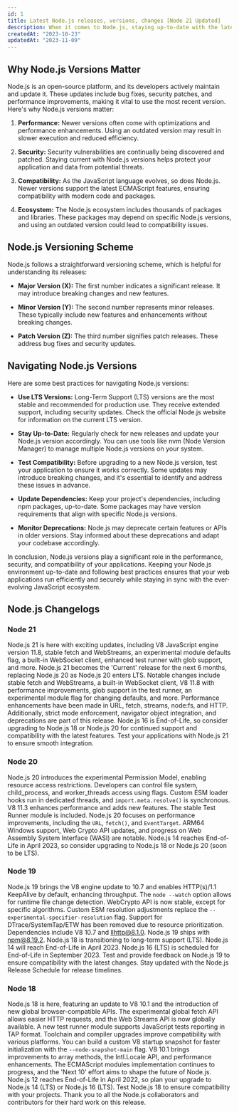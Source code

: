 ```yaml
---
id: 1
title: Latest Node.js releases, versions, changes [Node 21 Updated]
description: When it comes to Node.js, staying up-to-date with the latest versions is crucial for optimizing your web applications. Node.js is a runtime environment that executes JavaScript code on the server side, making it an essential component for building scalable and high-performance applications.
createdAt: "2023-10-23"
updatedAt: "2023-11-09"
---
```


## Why Node.js Versions Matter

Node.js is an open-source platform, and its developers actively maintain and update it. These updates include bug fixes, security patches, and performance improvements, making it vital to use the most recent version. Here's why Node.js versions matter:

1. **Performance:** Newer versions often come with optimizations and performance enhancements. Using an outdated version may result in slower execution and reduced efficiency.

2. **Security:** Security vulnerabilities are continually being discovered and patched. Staying current with Node.js versions helps protect your application and data from potential threats.

3. **Compatibility:** As the JavaScript language evolves, so does Node.js. Newer versions support the latest ECMAScript features, ensuring compatibility with modern code and packages.

4. **Ecosystem:** The Node.js ecosystem includes thousands of packages and libraries. These packages may depend on specific Node.js versions, and using an outdated version could lead to compatibility issues.

## Node.js Versioning Scheme

Node.js follows a straightforward versioning scheme, which is helpful for understanding its releases:

- **Major Version (X):** The first number indicates a significant release. It may introduce breaking changes and new features.

- **Minor Version (Y):** The second number represents minor releases. These typically include new features and enhancements without breaking changes.

- **Patch Version (Z):** The third number signifies patch releases. These address bug fixes and security updates.

## Navigating Node.js Versions

Here are some best practices for navigating Node.js versions:

- **Use LTS Versions:** Long-Term Support (LTS) versions are the most stable and recommended for production use. They receive extended support, including security updates. Check the official Node.js website for information on the current LTS version.

- **Stay Up-to-Date:** Regularly check for new releases and update your Node.js version accordingly. You can use tools like nvm (Node Version Manager) to manage multiple Node.js versions on your system.

- **Test Compatibility:** Before upgrading to a new Node.js version, test your application to ensure it works correctly. Some updates may introduce breaking changes, and it's essential to identify and address these issues in advance.

- **Update Dependencies:** Keep your project's dependencies, including npm packages, up-to-date. Some packages may have version requirements that align with specific Node.js versions.

- **Monitor Deprecations:** Node.js may deprecate certain features or APIs in older versions. Stay informed about these deprecations and adapt your codebase accordingly.

In conclusion, Node.js versions play a significant role in the performance, security, and compatibility of your applications. Keeping your Node.js environment up-to-date and following best practices ensures that your web applications run efficiently and securely while staying in sync with the ever-evolving JavaScript ecosystem.

## Node.js Changelogs

### Node 21

Node.js 21 is here with exciting updates, including V8 JavaScript engine version 11.8, stable fetch and WebStreams, an experimental module defaults flag, a built-in WebSocket client, enhanced test runner with glob support, and more. Node.js 21 becomes the 'Current' release for the next 6 months, replacing Node.js 20 as Node.js 20 enters LTS. Notable changes include stable fetch and WebStreams, a built-in WebSocket client, V8 11.8 with performance improvements, glob support in the test runner, an experimental module flag for changing defaults, and more. Performance enhancements have been made in URL, fetch, streams, node:fs, and HTTP. Additionally, strict mode enforcement, navigator object integration, and deprecations are part of this release. Node.js 16 is End-of-Life, so consider upgrading to Node.js 18 or Node.js 20 for continued support and compatibility with the latest features. Test your applications with Node.js 21 to ensure smooth integration.

### Node 20

Node.js 20 introduces the experimental Permission Model, enabling resource access restrictions. Developers can control file system, child_process, and worker_threads access using flags. Custom ESM loader hooks run in dedicated threads, and `import.meta.resolve()` is synchronous. V8 11.3 enhances performance and adds new features. The stable Test Runner module is included. Node.js 20 focuses on performance improvements, including the `URL`, `fetch()`, and `EventTarget`. ARM64 Windows support, Web Crypto API updates, and progress on Web Assembly System Interface (WASI) are notable. Node.js 14 reaches End-of-Life in April 2023, so consider upgrading to Node.js 18 or Node.js 20 (soon to be LTS).

### Node 19

Node.js 19 brings the V8 engine update to 10.7 and enables HTTP(s)/1.1 KeepAlive by default, enhancing throughput. The `node --watch` option allows for runtime file change detection. WebCrypto API is now stable, except for specific algorithms. Custom ESM resolution adjustments replace the `--experimental-specifier-resolution` flag. Support for DTrace/SystemTap/ETW has been removed due to resource prioritization. Dependencies include V8 10.7 and llhttp@8.1.0. Node.js 19 ships with npm@8.19.2. Node.js 18 is transitioning to long-term support (LTS). Node.js 14 will reach End-of-Life in April 2023. Node.js 16 (LTS) is scheduled for End-of-Life in September 2023. Test and provide feedback on Node.js 19 to ensure compatibility with the latest changes. Stay updated with the Node.js Release Schedule for release timelines.

### Node 18

Node.js 18 is here, featuring an update to V8 10.1 and the introduction of new global browser-compatible APIs. The experimental global fetch API allows easier HTTP requests, and the Web Streams API is now globally available. A new test runner module supports JavaScript tests reporting in TAP format. Toolchain and compiler upgrades improve compatibility with various platforms. You can build a custom V8 startup snapshot for faster initialization with the `--node-snapshot-main` flag. V8 10.1 brings improvements to array methods, the Intl.Locale API, and performance enhancements. The ECMAScript modules implementation continues to progress, and the 'Next 10' effort aims to shape the future of Node.js. Node.js 12 reaches End-of-Life in April 2022, so plan your upgrade to Node.js 14 (LTS) or Node.js 16 (LTS). Test Node.js 18 to ensure compatibility with your projects. Thank you to all the Node.js collaborators and contributors for their hard work on this release.
